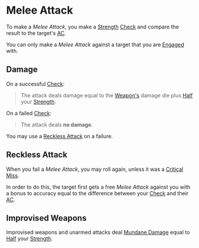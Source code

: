 # Melee Attack

To make a *Melee Attack*, you make a [Strength](../../Player%20Characters/The%20Ability%20Scores/Strength.md) [Check](../Core%20Procedures/Check.md) and compare the result to the target's [AC](../../Player%20Characters/Derived%20Statistics/Armor%20Class.md).

You can only make a *Melee Attack* against a target that you are [Engaged](../Conditions/Engaged.md) with.

## Damage

On a successful [Check](../Core%20Procedures/Check.md):

>The attack deals damage equal to the [Weapon's](../../Items%20and%20Gear/Weapons/Weapons.md) damage die plus [Half](../Core%20Procedures/Half.md) your [Strength](../../Player%20Characters/The%20Ability%20Scores/Strength.md).

On a failed [Check](../Core%20Procedures/Check.md):

>The attack deals **no damage**.

You may use a [Reckless Attack](Melee%20Attack.md#Reckless%20Attack) on a failure.

## Reckless Attack

When you fail a *Melee Attack*, you may roll again, unless it was a [Critical Miss](../Die%20Rolling%20Mechanics/Critical%20Miss.md).

In order to do this, the target first gets a free *Melee Attack* against you with a bonus to accuracy equal to the difference between your [Check](../Core%20Procedures/Check.md) and their [AC](../../Player%20Characters/Derived%20Statistics/Armor%20Class.md).

## Improvised Weapons

Improvised weapons and unarmed attacks deal [Mundane Damage](Damage/Damage%20Types/Mundane%20Damage.md) equal to [Half](../Core%20Procedures/Half.md) your [Strength](../../Player%20Characters/The%20Ability%20Scores/Strength.md).
